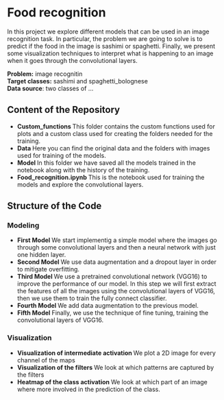 # Food recognition
In this project we explore different models that can be used in an image recognition task. In particular, the problem we are going to solve is to predict if the food in the image is 
sashimi or spaghetti. Finally, we present some visualization techniques to interpret what is happening to an image when it goes through the convolutional layers. 

<b>Problem:</b> image recognitin <br>
<b>Target classes:</b> sashimi and spaghetti_bolognese <br>
<b>Data source</b>: two classes of  ... <br>

## Content of the Repository

- <b> Custom_functions </b> This folder contains the custom functions used for plots and a custom class used for creating the folders needed for the training. 
- <b> Data </b> Here you can find the original data and the folders with images used for training of the models.
- <b> Model </b> In this folder we have saved all the models trained in the notebook along with the history of the training. 
- <b> Food_recognition.ipynb </b> This is the notebook used for training the models and explore the convolutional layers.

## Structure of the Code

### Modeling 
- <b> First Model </b> We start implementig a simple model where the images go through some convolutional layers and then a neural network with just one hidden layer. <br>
- <b> Second Model </b> We use data augmentation and a dropout layer in order to mitigate overfitting. <br>
- <b> Third Model </b> We use a pretrained convolutional network (VGG16) to improve the performance of our model. In this step we will first extract the features of all the 
  images using the convolutional layers of VGG16, then we use them to train the fully connect classifier. <br>
- <b> Fourth Model </b> We add data augmentation to the previous model.
- <b> Fifth Model </b> Finally, we use the technique of fine tuning, training the convolutional layers of VGG16. 

### Visualization 

- <b> Visualization of intermediate activation </b> We plot a 2D image for every channel of the maps
- <b> Visualization of the filters </b> We look at which patterns are captured by the filters
- <b> Heatmap of the class activation </b> We look at which part of an image where more involved in the prediction of the class. 
